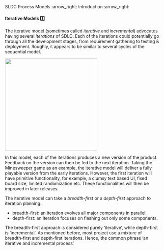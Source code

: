 <link rel="stylesheet" href="{{baseUrl}}/css/textbook.css">

<div class="website-content">

<div id="path">SLDC Process Models :arrow_right: Introduction :arrow_right:</div>

<div id="title">

#### Iterative Models :one:

</div>

<div id="body">

The iterative model (sometimes called _iterative_ and _incremental_) advocates having several _iterations_ of SDLC. Each of the iterations could potentially go through all the development stages, from requirement gathering to testing & deployment. Roughly, it appears to be similar to several cycles of the sequential model.

<img src="{{baseUrl}}/processModels/introduction/iterativeModels/images/diagram.png" height="300" />
<p/>

In this model, each of the iterations produces a new version of the product. Feedback on the version can then be fed to the next iteration. Taking the Minesweeper game as an example, the iterative model will deliver a fully playable version from the early iterations. However, the first iteration will have primitive functionality, for example, a clumsy text based UI, fixed board size, limited randomization etc. These functionalities will then be improved in later releases.

The iterative model can take a _breadth-first_ or a _depth-first_ approach to iteration planning.

* breadth-first: an iteration evolves all major components in parallel.
* depth-first: an iteration focuses on fleshing out only some components.

The breadth-first approach is considered purely ‘iterative’, while depth-first is ‘incremental’. As mentioned before, most project use a mixture of breadth-first and depth-first iterations. Hence, the common phrase ‘an iterative and incremental process’.


</div>

</div>
